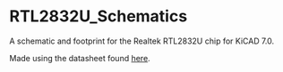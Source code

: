 # RTL2832U_Schematics
A schematic and footprint for the Realtek RTL2832U chip for KiCAD 7.0.

Made using the datasheet found [here](https://www.kechuang.org/r/303602).

